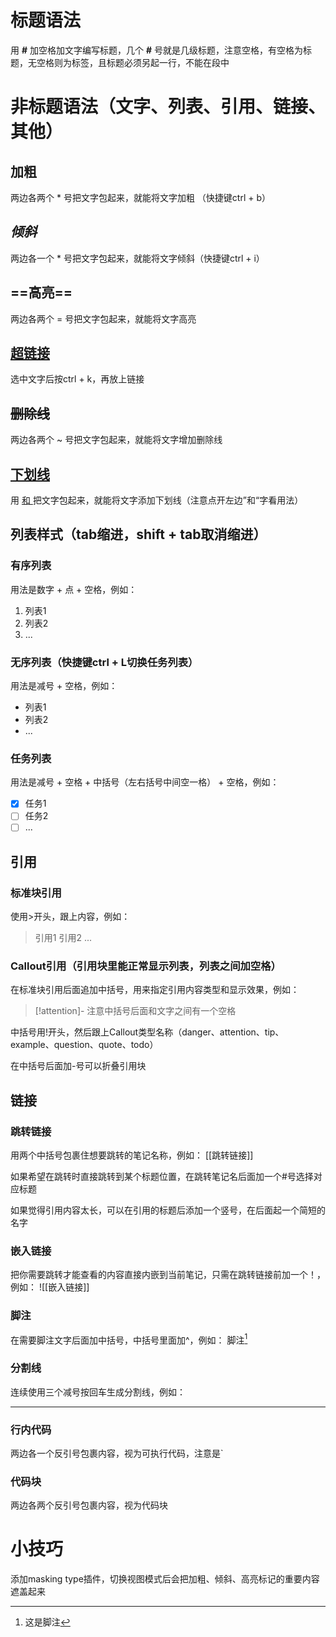 # 标题语法

用 **#** 加空格加文字编写标题，几个 **#** 号就是几级标题，注意空格，有空格为标题，无空格则为标签，且标题必须另起一行，不能在段中

# 非标题语法（文字、列表、引用、链接、其他）

## **加粗**

两边各两个 * 号把文字包起来，就能将文字加粗 （快捷键ctrl + b）

## *倾斜*

两边各一个 * 号把文字包起来，就能将文字倾斜（快捷键ctrl + i）

## ==高亮==

两边各两个 = 号把文字包起来，就能将文字高亮

## [超链接](https://www.bilibili.com/video/BV18a411r7mt/?spm_id_from=333.337.search-card.all.click&vd_source=7295104263f29290d056d4160856eeb1)

选中文字后按ctrl + k，再放上链接

## ~~删除线~~

两边各两个 ~ 号把文字包起来，就能将文字增加删除线

## <u>下划线</u>

用 <u> 和 </u> 把文字包起来，就能将文字添加下划线（注意点开左边”和“字看用法）

## 列表样式（tab缩进，shift + tab取消缩进）

### 有序列表

用法是数字 + 点 + 空格，例如：
1. 列表1
2. 列表2
3. ...

### 无序列表（快捷键ctrl + L切换任务列表）

用法是减号 + 空格，例如：
- 列表1
- 列表2
- ...

### 任务列表

用法是减号 + 空格 + 中括号（左右括号中间空一格） + 空格，例如：
- [x] 任务1
- [ ] 任务2
- [ ] ...

## 引用

### 标准块引用

使用>开头，跟上内容，例如：
>引用1
>引用2
>...

### Callout引用（引用块里能正常显示列表，列表之间加空格）

在标准块引用后面追加中括号，用来指定引用内容类型和显示效果，例如：
> [!attention]- 注意中括号后面和文字之间有一个空格

中括号用!开头，然后跟上Callout类型名称（danger、attention、tip、example、question、quote、todo）

在中括号后面加-号可以折叠引用块

## 链接

### 跳转链接

用两个中括号包裹住想要跳转的笔记名称，例如：
[[跳转链接]]

如果希望在跳转时直接跳转到某个标题位置，在跳转笔记名后面加一个#号选择对应标题

如果觉得引用内容太长，可以在引用的标题后添加一个竖号，在后面起一个简短的名字

### 嵌入链接

把你需要跳转才能查看的内容直接内嵌到当前笔记，只需在跳转链接前加一个！，例如：
![[嵌入链接]]

### 脚注

在需要脚注文字后面加中括号，中括号里面加^，例如：
脚注[^1]

### 分割线

连续使用三个减号按回车生成分割线，例如：

---

### 行内代码

两边各一个反引号包裹内容，视为可执行代码，注意是`

### 代码块

两边各两个反引号包裹内容，视为代码块

# 小技巧

添加masking type插件，切换视图模式后会把加粗、倾斜、高亮标记的重要内容遮盖起来




[^1]: 这是脚注
